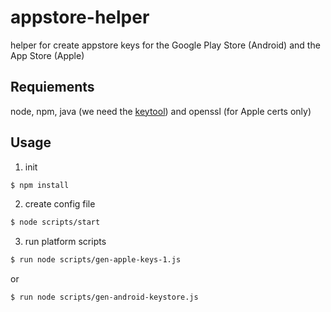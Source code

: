 # appstore-helper
helper for create appstore keys for the Google Play Store (Android) and the App Store (Apple)

## Requiements
node, npm, java (we need the [keytool](http://docs.oracle.com/javase/6/docs/technotes/tools/solaris/keytool.html)) and openssl (for Apple certs only)

## Usage
1) init
```sh
$ npm install
```
2) create config file
```sh
$ node scripts/start
```
3) run platform scripts
```sh
$ run node scripts/gen-apple-keys-1.js
```
or 
```sh
$ run node scripts/gen-android-keystore.js
```
